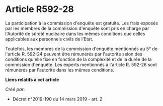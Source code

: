 # Article R592-28

La participation à la commission d'enquête est gratuite. Les frais exposés par les membres de la commission d'enquête sont
pris en charge par l'Autorité de sûreté nucléaire dans les mêmes conditions que celles applicables aux personnels civils de
l'Etat.

Toutefois, les membres de la commission d'enquête mentionnés au 5° de l'article R. 592-24 peuvent être rémunérés par
l'autorité selon des conditions qu'elle fixe en fonction de la complexité et de la durée de la commission d'enquête. Les
experts mentionnés à l'article R. 592-26 sont rémunérés par l'autorité dans les mêmes conditions.

**Liens relatifs à cet article**

_Créé par_:

  - Décret n°2019-190 du 14 mars 2019 - art. 2
